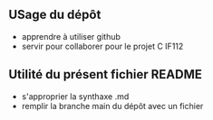 ## USage du dépôt
- apprendre à utiliser github
- servir pour collaborer pour le projet C IF112

## Utilité du présent fichier README
- s'approprier la synthaxe .md
- remplir la branche main du dépôt avec un fichier
